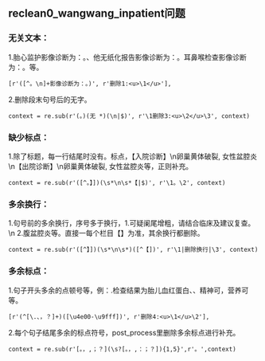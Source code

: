 ## reclean0_wangwang_inpatient问题
### 无关文本：
1.胎心监护影像诊断为：。、他无纸化报告影像诊断为：。耳鼻喉检查影像诊断为：。等。
```
[r'([^。\n]+影像诊断为：。)', r'删除1:<u>\1</u>'],
```

2.删除段末句号后的无字。
```
context = re.sub(r'(。)(无 *)(\n|$)', r'\1删除3:<u>\2</u>\3', context)
```

### 缺少标点：
1.除了标题，每一行结尾时没有。标点，【入院诊断】\n卵巢黄体破裂, 女性盆腔炎\n【出院诊断】\n卵巢黄体破裂, 女性盆腔炎等，正则补充。
```
context = re.sub(r'([^。】])(\s*\n\s*【|$)', r'\1。\2', context)
```

### 多余换行：
1.句号前的多余换行，序号多于换行，1.可疑阑尾增粗，请结合临床及建议复查。\n 2.腹盆腔炎等。直接一每个栏目【】为准，其余换行都删除。
```
context = re.sub(r'([^】])(\s*\n\s*)([^【])', r'\1|删除换行|\3', context)
```

### 多余标点：
1.句子开头多余的点顿号等，例：.检查结果为胎儿血红蛋白、、精神可，营养可等。
```
[r'(^[\.、，？]+)([\u4e00-\u9fff])', r'删除4:<u>\1</u>\2'],
```

2.每个句子结尾多余的标点符号，post_process里删除多余标点进行补充。
```
context = re.sub(r'[。，,；？](\s?[。，,：；？]){1,5}',r'。',context)
```


